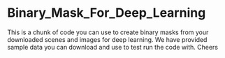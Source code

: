 # Binary_Mask_For_Deep_Learning
 This is a chunk of code you can use to create binary masks from your downloaded scenes and images for deep learning. We have provided sample data you can download and use to test run the code with. Cheers

